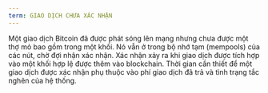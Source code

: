 ```yaml
---
term: GIAO DỊCH CHƯA XÁC NHẬN
---
```


Một giao dịch Bitcoin đã được phát sóng lên mạng nhưng chưa được một thợ mỏ bao gồm trong một khối. Nó vẫn ở trong bộ nhớ tạm (mempools) của các nút, chờ đợi nhận xác nhận. Xác nhận xảy ra khi giao dịch được tích hợp vào một khối hợp lệ được thêm vào blockchain. Thời gian cần thiết để một giao dịch được xác nhận phụ thuộc vào phí giao dịch đã trả và tình trạng tắc nghẽn của hệ thống.
